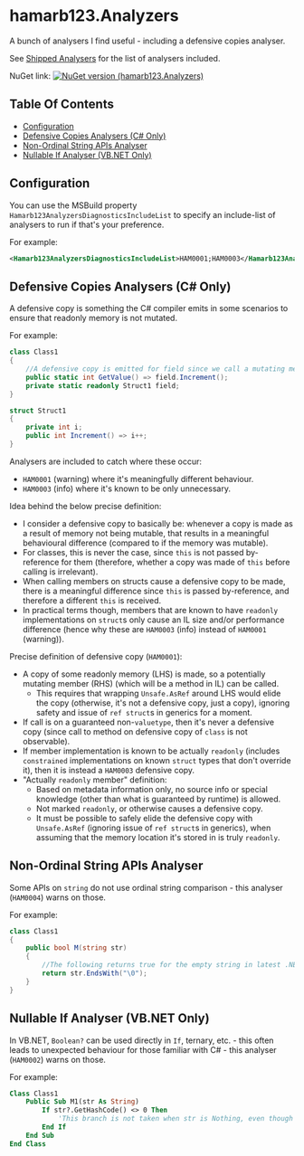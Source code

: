 # hamarb123.Analyzers
A bunch of analysers I find useful - including a defensive copies analyser.

See [Shipped Analysers](hamarb123.Analyzers/AnalyzerReleases.Shipped.md) for the list of analysers included.

NuGet link:
[![NuGet version (hamarb123.Analyzers)](https://img.shields.io/nuget/v/hamarb123.Analyzers.svg?style=flat-square)](https://www.nuget.org/packages/hamarb123.Analyzers/)


## Table Of Contents
- [Configuration](#configuration)
- [Defensive Copies Analysers (C# Only)](#defensive-copies-analysers-c-only)
- [Non-Ordinal String APIs Analyser](#non-ordinal-string-apis-analyser)
- [Nullable If Analyser (VB.NET Only)](#nullable-if-analyser-vbnet-only)


## Configuration

You can use the MSBuild property `Hamarb123AnalyzersDiagnosticsIncludeList` to specify an include-list of analysers to run if that's your preference.

For example:
```xml
<Hamarb123AnalyzersDiagnosticsIncludeList>HAM0001;HAM0003</Hamarb123AnalyzersDiagnosticsIncludeList>
```


## Defensive Copies Analysers (C# Only)

A defensive copy is something the C# compiler emits in some scenarios to ensure that readonly memory is not mutated.

For example:
```csharp
class Class1
{
	//A defensive copy is emitted for field since we call a mutating method on readonly memory:
	public static int GetValue() => field.Increment();
	private static readonly Struct1 field;
}

struct Struct1
{
	private int i;
	public int Increment() => i++;
}
```

Analysers are included to catch where these occur:
- `HAM0001` (warning) where it's meaningfully different behaviour.
- `HAM0003` (info) where it's known to be only unnecessary.

Idea behind the below precise definition:
- I consider a defensive copy to basically be: whenever a copy is made as a result of memory not being mutable, that results in a meaningful behavioural difference (compared to if the memory was mutable).
- For classes, this is never the case, since `this` is not passed by-reference for them (therefore, whether a copy was made of `this` before calling is irrelevant).
- When calling members on structs cause a defensive copy to be made, there is a meaningful difference since `this` is passed by-reference, and therefore a different `this` is received.
- In practical terms though, members that are known to have `readonly` implementations on `struct`s only cause an IL size and/or performance difference (hence why these are `HAM0003` (info) instead of `HAM0001` (warning)).

Precise definition of defensive copy (`HAM0001`):
- A copy of some readonly memory (LHS) is made, so a potentially mutating member (RHS) (which will be a method in IL) can be called.
  - This requires that wrapping `Unsafe.AsRef` around LHS would elide the copy (otherwise, it's not a defensive copy, just a copy), ignoring safety and issue of `ref struct`s in generics for a moment.
- If call is on a guaranteed non-`valuetype`, then it's never a defensive copy (since call to method on defensive copy of `class` is not observable).
- If member implementation is known to be actually `readonly` (includes `constrained` implementations on known `struct` types that don't override it), then it is instead a `HAM0003` defensive copy.
- "Actually `readonly` member" definition:
  - Based on metadata information only, no source info or special knowledge (other than what is guaranteed by runtime) is allowed.
  - Not marked `readonly`, or otherwise causes a defensive copy.
  - It must be possible to safely elide the defensive copy with `Unsafe.AsRef` (ignoring issue of `ref struct`s in generics), when assuming that the memory location it's stored in is truly `readonly`.


## Non-Ordinal String APIs Analyser

Some APIs on `string` do not use ordinal string comparison - this analyser (`HAM0004`) warns on those.

For example:
```csharp
class Class1
{
	public bool M(string str)
	{
		//The following returns true for the empty string in latest .NET versions, even though it doesn't contain a null character - this API does not use ordinal string comparison by default.
		return str.EndsWith("\0");
	}
}
```


## Nullable If Analyser (VB.NET Only)

In VB.NET, `Boolean?` can be used directly in `If`, ternary, etc. - this often leads to unexpected behaviour for those familiar with C# - this analyser (`HAM0002`) warns on those.

For example:
```vb
Class Class1
	Public Sub M1(str As String)
		If str?.GetHashCode() <> 0 Then
			'This branch is not taken when str is Nothing, even though `str?.GetHashCode()` looks like it should give `Nothing` which is indeed not `0`
		End If
	End Sub
End Class
```

